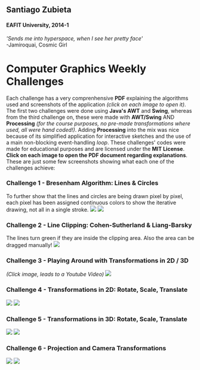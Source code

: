 ## Santiago Zubieta
#### EAFIT University, 2014-1

*'Sends me into hyperspace, when I see her pretty face'*  
-Jamiroquai, Cosmic Girl

# Computer Graphics Weekly Challenges
Each challenge has a very comprenhensive **PDF** explaining the algorithms used and screenshots of the application *(click on each image to open it)*. The first two challenges were done using **Java's AWT** and **Swing**, whereas from the third challenge on, these were made with **AWT/Swing** AND **Processing** *(for the course purposes, no pre-made transformations where used, all were hand coded!)*. Adding **Processing** into the mix was nice because of its simplified application for interactive sketches and the use of a main non-blocking event-handling *loop*. These challenges' codes were made for educational purposes and are licensed under the **MIT License**. **Click on each image to open the PDF document regarding explanations**. These are just some few screenshots showing what each one of the challenges achieve:

### Challenge 1 - Bresenham Algorithm: Lines & Circles

To further show that the lines and circles are being drawn pixel by pixel, each pixel has been assigned continuous colors to show the iterative drawing, not all in a single stroke.
[![](https://github.com/zubie7a/Computer_Graphics/blob/master/Screenshots/CG1_Lines.png?raw=true)](https://github.com/zubie7a/Computer_Graphics/blob/master/CG_Challenge_1/Challenge_1.pdf)
[![](https://github.com/zubie7a/Computer_Graphics/blob/master/Screenshots/CG1_Circles.png?raw=true)](https://github.com/zubie7a/Computer_Graphics/blob/master/CG_Challenge_1/Challenge_1.pdf)

### Challenge 2 - Line Clipping: Cohen-Sutherland & Liang-Barsky
The lines turn green if they are inside the clipping area. Also the area can be dragged manually!
[![](https://github.com/zubie7a/Computer_Graphics/blob/master/Screenshots/CG2_Lines.png?raw=true)](https://github.com/zubie7a/Computer_Graphics/blob/master/CG_Challenge_2/Challenge_2.pdf)

### Challenge 3 - Playing Around with Transformations in 2D / 3D
*(Click image, leads to a Youtube Video)*
[![](https://github.com/zubie7a/Computer_Graphics/blob/master/Screenshots/CG3_Trans.png?raw=true)](http://www.youtube.com/watch?v=a2qDobiht7g)

### Challenge 4 - Transformations in 2D: Rotate, Scale, Translate
[![](https://github.com/zubie7a/Computer_Graphics/blob/master/Screenshots/CG4_Trans.png?raw=true)](https://github.com/zubie7a/Computer_Graphics/blob/master/CG_Challenge_4/Challenge_4.pdf)
[![](https://github.com/zubie7a/Computer_Graphics/blob/master/Screenshots/CG4_GUI.png?raw=true)](https://github.com/zubie7a/Computer_Graphics/blob/master/CG_Challenge_4/Challenge_4.pdf)

### Challenge 5 - Transformations in 3D: Rotate, Scale, Translate
[![](https://github.com/zubie7a/Computer_Graphics/blob/master/Screenshots/CG5_Trans.png?raw=true)](https://github.com/zubie7a/Computer_Graphics/blob/master/CG_Challenge_5/Challenge_5.pdf)
[![](https://github.com/zubie7a/Computer_Graphics/blob/master/Screenshots/CG5_GUI.png?raw=true)](https://github.com/zubie7a/Computer_Graphics/blob/master/CG_Challenge_5/Challenge_5.pdf)

### Challenge 6 - Projection and Camera Transformations
[![](https://github.com/zubie7a/Computer_Graphics/blob/master/Screenshots/CG6_Trans.png?raw=true)](https://github.com/zubie7a/Computer_Graphics/blob/master/CG_Challenge_6/Challenge_6.pdf)
[![](https://github.com/zubie7a/Computer_Graphics/blob/master/Screenshots/CG6_GUI.png?raw=true)](https://github.com/zubie7a/Computer_Graphics/blob/master/CG_Challenge_6/Challenge_6.pdf)